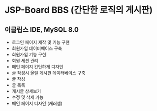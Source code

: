 # JSP-Board BBS (간단한 로직의 게시판)
## 이클립스 IDE, MySQL 8.0 
- 로그인 페이지 제작 및 기능 구현
- 회원가입 데이터베이스 구축
- 회원가입 기능 구현
- 회원 세션 관리
- 메인 페이지 간단하게 디자인
- 글 작성시 올릴 게시판 데이터베이스 구축
- 글 작성
- 글 목록
- 게시글 상세보기
- 수정 및 삭제 기능
- 메인 페이지 디자인 (캐러셀)

